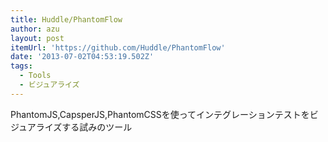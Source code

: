 ```yaml
---
title: Huddle/PhantomFlow
author: azu
layout: post
itemUrl: 'https://github.com/Huddle/PhantomFlow'
date: '2013-07-02T04:53:19.502Z'
tags:
  - Tools
  - ビジュアライズ
---
```

PhantomJS,CapsperJS,PhantomCSSを使ってインテグレーションテストをビジュアライズする試みのツール
